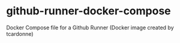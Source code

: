 # github-runner-docker-compose
Docker Compose file for a Github Runner (Docker image created by tcardonne)
